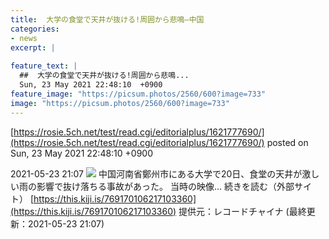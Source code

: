 ```yaml
---
title:  大学の食堂で天井が抜ける!周囲から悲鳴—中国  
categories:
- news
excerpt: |
  
feature_text: |
  ##  大学の食堂で天井が抜ける!周囲から悲鳴...
  Sun, 23 May 2021 22:48:10  +0900
feature_image: "https://picsum.photos/2560/600?image=733"
image: "https://picsum.photos/2560/600?image=733"
---
```


[https://rosie.5ch.net/test/read.cgi/editorialplus/1621777690/](https://rosie.5ch.net/test/read.cgi/editorialplus/1621777690/)
posted on Sun, 23 May 2021 22:48:10  +0900

<!--more-->

2021-05-23 21:07 ![](https://contents.oricon.co.jp/upimg/article/3/1523/1523728/detail/img400/3ab99ab57adb7d29d128b791a70e2ecc45dff26986a34d8c491f736f6256299e.jpg) 中国河南省鄭州市にある大学で20日、食堂の天井が激しい雨の影響で抜け落ちる事故があった。 当時の映像... 続きを読む（外部サイト） [https://this.kiji.is/769170106217103360](https://this.kiji.is/769170106217103360) 提供元：レコードチャイナ (最終更新：2021-05-23 21:07)
